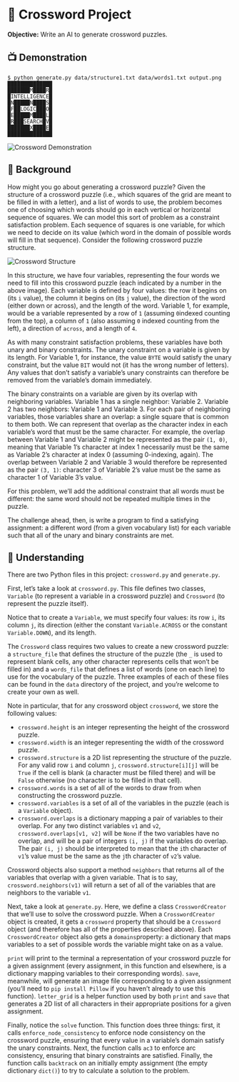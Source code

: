 
# 📰 Crossword Project

**Objective:** Write an AI to generate crossword puzzles.

## 📺 Demonstration

```
$ python generate.py data/structure1.txt data/words1.txt output.png
██████████████
███████M████R█
█INTELLIGENCE█
█N█████N████S█
█F██LOGIC███O█
█E█████M████L█
█R███SEARCH█V█
███████X████E█
██████████████
```

![Crossword Demonstration](https://cs50.harvard.edu/ai/2020/projects/3/crossword/images/crossword.png)

## 🌉 Background

How might you go about generating a crossword puzzle? Given the structure of a crossword puzzle (i.e., which squares of the grid are meant to be filled in with a letter), and a list of words to use, the problem becomes one of choosing which words should go in each vertical or horizontal sequence of squares. We can model this sort of problem as a constraint satisfaction problem. Each sequence of squares is one variable, for which we need to decide on its value (which word in the domain of possible words will fill in that sequence). Consider the following crossword puzzle structure.

![Crossword Structure](https://cs50.harvard.edu/ai/2020/projects/3/crossword/images/structure.png)

In this structure, we have four variables, representing the four words we need to fill into this crossword puzzle (each indicated by a number in the above image). Each variable is defined by four values: the row it begins on (its  `i`  value), the column it begins on (its  `j`  value), the direction of the word (either down or across), and the length of the word. Variable 1, for example, would be a variable represented by a row of  `1`  (assuming  `0`indexed counting from the top), a column of  `1`  (also assuming  `0`  indexed counting from the left), a direction of  `across`, and a length of  `4`.

As with many constraint satisfaction problems, these variables have both unary and binary constraints. The unary constraint on a variable is given by its length. For Variable 1, for instance, the value  `BYTE`  would satisfy the unary constraint, but the value  `BIT`  would not (it has the wrong number of letters). Any values that don’t satisfy a variable’s unary constraints can therefore be removed from the variable’s domain immediately.

The binary constraints on a variable are given by its overlap with neighboring variables. Variable 1 has a single neighbor: Variable 2. Variable 2 has two neighbors: Variable 1 and Variable 3. For each pair of neighboring variables, those variables share an overlap: a single square that is common to them both. We can represent that overlap as the character index in each variable’s word that must be the same character. For example, the overlap between Variable 1 and Variable 2 might be represented as the pair  `(1, 0)`, meaning that Variable 1’s character at index 1 necessarily must be the same as Variable 2’s character at index 0 (assuming 0-indexing, again). The overlap between Variable 2 and Variable 3 would therefore be represented as the pair  `(3, 1)`: character 3 of Variable 2’s value must be the same as character 1 of Variable 3’s value.

For this problem, we’ll add the additional constraint that all words must be different: the same word should not be repeated multiple times in the puzzle.

The challenge ahead, then, is write a program to find a satisfying assignment: a different word (from a given vocabulary list) for each variable such that all of the unary and binary constraints are met.

## 🧐 Understanding

There are two Python files in this project:  `crossword.py`  and  `generate.py`.

First, let’s take a look at  `crossword.py`. This file defines two classes,  `Variable`  (to represent a variable in a crossword puzzle) and  `Crossword`  (to represent the puzzle itself).

Notice that to create a  `Variable`, we must specify four values: its row  `i`, its column  `j`, its direction (either the constant  `Variable.ACROSS`  or the constant  `Variable.DOWN`), and its length.

The  `Crossword`  class requires two values to create a new crossword puzzle: a  `structure_file`  that defines the structure of the puzzle (the  `_`  is used to represent blank cells, any other character represents cells that won’t be filled in) and a  `words_file`  that defines a list of words (one on each line) to use for the vocabulary of the puzzle. Three examples of each of these files can be found in the  `data`  directory of the project, and you’re welcome to create your own as well.

Note in particular, that for any crossword object  `crossword`, we store the following values:

-   `crossword.height`  is an integer representing the height of the crossword puzzle.
-   `crossword.width`  is an integer representing the width of the crossword puzzle.
-   `crossword.structure`  is a 2D list representing the structure of the puzzle. For any valid row  `i`  and column  `j`,  `crossword.structure[i][j]`  will be  `True`  if the cell is blank (a character must be filled there) and will be  `False`  otherwise (no character is to be filled in that cell).
-   `crossword.words`  is a set of all of the words to draw from when constructing the crossword puzzle.
-   `crossword.variables`  is a set of all of the variables in the puzzle (each is a  `Variable`  object).
-   `crossword.overlaps`  is a dictionary mapping a pair of variables to their overlap. For any two distinct variables  `v1`  and  `v2`,  `crossword.overlaps[v1, v2]`  will be  `None`  if the two variables have no overlap, and will be a pair of integers  `(i, j)`  if the variables do overlap. The pair  `(i, j)`  should be interpreted to mean that the  `i`th character of  `v1`’s value must be the same as the  `j`th character of  `v2`’s value.

Crossword objects also support a method  `neighbors`  that returns all of the variables that overlap with a given variable. That is to say,  `crossword.neighbors(v1)`  will return a set of all of the variables that are neighbors to the variable  `v1`.

Next, take a look at  `generate.py`. Here, we define a class  `CrosswordCreator`  that we’ll use to solve the crossword puzzle. When a  `CrosswordCreator`  object is created, it gets a  `crossword`  property that should be a  `Crossword`  object (and therefore has all of the properties described above). Each  `CrosswordCreator`  object also gets a  `domains`property: a dictionary that maps variables to a set of possible words the variable might take on as a value.

`print`  will print to the terminal a representation of your crossword puzzle for a given assignment (every assignment, in this function and elsewhere, is a dictionary mapping variables to their corresponding words).  `save`, meanwhile, will generate an image file corresponding to a given assignment (you’ll need to  `pip install Pillow`  if you haven’t already to use this function).  `letter_grid`  is a helper function used by both  `print`  and  `save`  that generates a 2D list of all characters in their appropriate positions for a given assignment.

Finally, notice the  `solve`  function. This function does three things: first, it calls  `enforce_node_consistency`  to enforce node consistency on the crossword puzzle, ensuring that every value in a variable’s domain satisfy the unary constraints. Next, the function calls  `ac3`  to enforce arc consistency, ensuring that binary constraints are satisfied. Finally, the function calls  `backtrack`  on an initially empty assignment (the empty dictionary  `dict()`) to try to calculate a solution to the problem.
